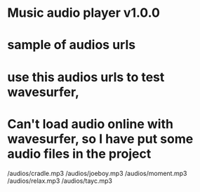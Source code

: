 # Music audio player v1.0.0

# sample of audios urls
# use this audios urls to test wavesurfer,
# Can't load audio online with wavesurfer, so I have put some audio files in the project

/audios/cradle.mp3
/audios/joeboy.mp3
/audios/moment.mp3
/audios/relax.mp3
/audios/tayc.mp3